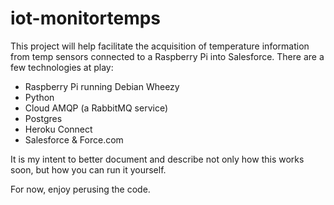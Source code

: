 iot-monitortemps
================

This project will help facilitate the acquisition of temperature information from temp sensors connected to a Raspberry Pi into Salesforce. There are a few technologies at play:

* Raspberry Pi running Debian Wheezy
* Python
* Cloud AMQP (a RabbitMQ service)
* Postgres
* Heroku Connect
* Salesforce & Force.com

It is my intent to better document and describe not only how this works soon, but how you can run it yourself.

For now, enjoy perusing the code.
